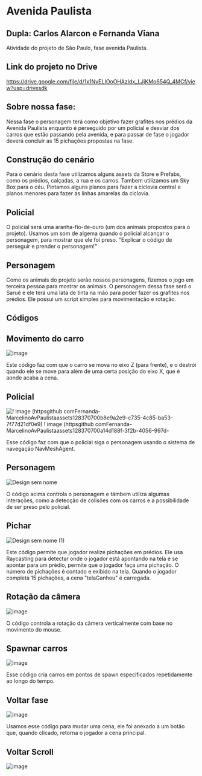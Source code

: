 # Avenida Paulista

## Dupla: Carlos Alarcon e Fernanda Viana
Atividade do projeto de São Paulo, fase avenida Paulista.

## Link do projeto no Drive
https://drive.google.com/file/d/1x1NvELIOoOHAzldx_LJjKMo654Q_4MCf/view?usp=drivesdk

## Sobre nossa fase:
Nessa fase o personagem terá como objetivo fazer grafites nos prédios da Avenida Paulista enquanto é perseguido por um policial e desviar dos carros que estão passando pela avenida, e para passar de fase o jogador deverá concluir as 15 pichações propostas na fase.

## Construção do cenário
Para o cenário desta fase utilizamos alguns assets da Store e Prefabs, como os prédios, calçadas, a rua e os carros. Tambem utilizamos um Sky Box para o céu. Pintamos alguns planos para fazer a ciclovia central e planos menores para fazer as linhas amarelas da ciclovia.

## Policial
O policial será uma aranha-fio-de-ouro (um dos animais propostos para o projeto). Usamos um som de algema quando o policial alcançar o personagem, para mostrar que ele foi preso. "Explicar o código de perseguir e prender o personagem!"

## Personagem
Como os animais do projeto serão nossos personagens, fizemos o jogo em terceira pessoa para mostrar os animais. O personagem dessa fase será o Saruê e ele terá uma lata de tinta na mão para poder fazer os grafites nos prédios. Ele possui um script simples para movimentação e rotação.

## Códigos

## Movimento do carro
![image](https://github.com/Fernanda-Marcelino/AvPaulista/assets/128370700/096f7b2b-f795-4f22-bdcf-1ade536a90a1)

Este código faz com que o carro se mova no eixo Z (para frente), e o destrói quando ele se move para além de uma certa posição do eixo X, que é aonde acaba a cena.


## Policial
![! image (httpsgithub comFernanda-MarcelinoAvPaulistaassets128370700b8e9a2e9-c735-4c85-ba53-7f77d21df0e9) ! image (httpsgithub comFernanda-MarcelinoAvPaulistaassets128370700a14d188f-3f2b-4056-997d-](https://github.com/Fernanda-Marcelino/AvPaulista/assets/128370700/40810452-1450-4925-b76a-75450a76d26a)

Esse código faz com que o policial siga o personagem usando o sistema de navegação NavMeshAgent.


## Personagem
![Design sem nome](https://github.com/Fernanda-Marcelino/AvPaulista/assets/128370700/7c3087c0-9479-44e6-8de1-c2accdcc0769)

O código acima controla o personagem e támbem utiliza algumas interações, como a detecção de colisões com os carros e a possibilidade de ser preso pelo policial.


## Pichar
![Design sem nome (1)](https://github.com/Fernanda-Marcelino/AvPaulista/assets/128370700/bbcc801f-7c6c-414a-8d83-f8c6aa30e5a9)

Este código permite que jogador realize pichações em prédios. Ele usa Raycasting para detectar onde o jogador está apontando na tela e se apontar para um prédio, permite que o jogador faça uma pichação. O número de pichações é contado e exibido na tela. Quando o jogador completa 15 pichações, a cena "telaGanhou" é carregada.


## Rotação da câmera
![image](https://github.com/Fernanda-Marcelino/AvPaulista/assets/128370700/dc6704dd-52f8-47aa-8733-66f4123d81ec)

O código controla a rotação da câmera verticalmente com base no movimento do mouse.


## Spawnar carros
![image](https://github.com/Fernanda-Marcelino/AvPaulista/assets/128370700/c993cb01-c875-44b9-a236-ee56524d8224)

Esse código cria carros em pontos de spawn especificados repetidamente ao longo do tempo.

## Voltar fase
![image](https://github.com/Fernanda-Marcelino/AvPaulista/assets/128370700/4409c057-873e-45cc-adcb-b80230467daa)

Usamos esse código para mudar uma cena, ele foi anexado a um botão que, quando clicado, retorna o jogador a cena principal.


## Voltar Scroll
![image](https://github.com/Fernanda-Marcelino/AvPaulista/assets/128370700/ba521656-351c-4afa-93c8-0f083e1fd070)






